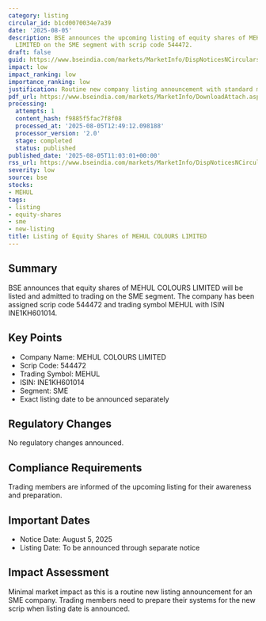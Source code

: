 ```yaml
---
category: listing
circular_id: b1cd0070034e7a39
date: '2025-08-05'
description: BSE announces the upcoming listing of equity shares of MEHUL COLOURS
  LIMITED on the SME segment with scrip code 544472.
draft: false
guid: https://www.bseindia.com/markets/MarketInfo/DispNoticesNCirculars.aspx?Noticeid={4F9ACED1-D21B-4E96-A780-892C800D87FF}&noticeno=20250805-25&dt=08/05/2025&icount=25&totcount=32&flag=0
impact: low
impact_ranking: low
importance_ranking: low
justification: Routine new company listing announcement with standard market impact
pdf_url: https://www.bseindia.com/markets/MarketInfo/DownloadAttach.aspx?id=20250805-25&attachedId=
processing:
  attempts: 1
  content_hash: f9885f5fac7f8f08
  processed_at: '2025-08-05T12:49:12.098188'
  processor_version: '2.0'
  stage: completed
  status: published
published_date: '2025-08-05T11:03:01+00:00'
rss_url: https://www.bseindia.com/markets/MarketInfo/DispNoticesNCirculars.aspx?Noticeid={4F9ACED1-D21B-4E96-A780-892C800D87FF}&noticeno=20250805-25&dt=08/05/2025&icount=25&totcount=32&flag=0
severity: low
source: bse
stocks:
- MEHUL
tags:
- listing
- equity-shares
- sme
- new-listing
title: Listing of Equity Shares of MEHUL COLOURS LIMITED
---
```


## Summary

BSE announces that equity shares of MEHUL COLOURS LIMITED will be listed and admitted to trading on the SME segment. The company has been assigned scrip code 544472 and trading symbol MEHUL with ISIN INE1KH601014.

## Key Points

- Company Name: MEHUL COLOURS LIMITED
- Scrip Code: 544472
- Trading Symbol: MEHUL
- ISIN: INE1KH601014
- Segment: SME
- Exact listing date to be announced separately

## Regulatory Changes

No regulatory changes announced.

## Compliance Requirements

Trading members are informed of the upcoming listing for their awareness and preparation.

## Important Dates

- Notice Date: August 5, 2025
- Listing Date: To be announced through separate notice

## Impact Assessment

Minimal market impact as this is a routine new listing announcement for an SME company. Trading members need to prepare their systems for the new scrip when listing date is announced.